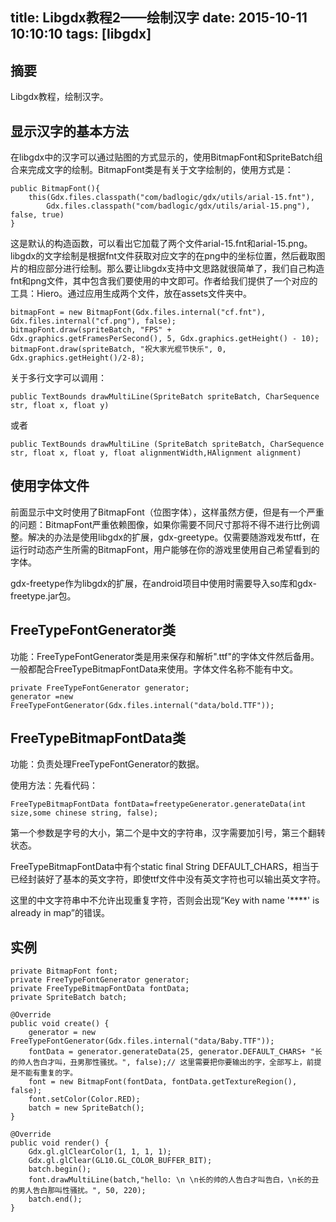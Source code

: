 title: Libgdx教程2——绘制汉字
date: 2015-10-11 10:10:10
tags: [libgdx]
---

## 摘要
Libgdx教程，绘制汉字。
<!--more-->

## 显示汉字的基本方法

在libgdx中的汉字可以通过贴图的方式显示的，使用BitmapFont和SpriteBatch组合来完成文字的绘制。BitmapFont类是有关于文字绘制的，使用方式是：

	public BitmapFont(){
		this(Gdx.files.classpath("com/badlogic/gdx/utils/arial-15.fnt"),
			Gdx.files.classpath("com/badlogic/gdx/utils/arial-15.png"), false, true)
	}

这是默认的构造函数，可以看出它加载了两个文件arial-15.fnt和arial-15.png。libgdx的文字绘制是根据fnt文件获取对应文字的在png中的坐标位置，然后截取图片的相应部分进行绘制。那么要让libgdx支持中文思路就很简单了，我们自己构造fnt和png文件，其中包含我们要使用的中文即可。作者给我们提供了一个对应的工具：Hiero。通过应用生成两个文件，放在assets文件夹中。

	bitmapFont = new BitmapFont(Gdx.files.internal("cf.fnt"), Gdx.files.internal("cf.png"), false);
	bitmapFont.draw(spriteBatch, "FPS" + Gdx.graphics.getFramesPerSecond(), 5, Gdx.graphics.getHeight() - 10); 
	bitmapFont.draw(spriteBatch, "祝大家光棍节快乐", 0, Gdx.graphics.getHeight()/2-8);

关于多行文字可以调用：

	public TextBounds drawMultiLine(SpriteBatch spriteBatch, CharSequence str, float x, float y)

或者

	public TextBounds drawMultiLine (SpriteBatch spriteBatch, CharSequence str, float x, float y, float alignmentWidth,HAlignment alignment)

## 使用字体文件

前面显示中文时使用了BitmapFont（位图字体），这样虽然方便，但是有一个严重的问题：BitmapFont严重依赖图像，如果你需要不同尺寸那将不得不进行比例调整。解决的办法是使用libgdx的扩展，gdx-greetype。仅需要随游戏发布ttf，在运行时动态产生所需的BitmapFont，用户能够在你的游戏里使用自己希望看到的字体。

gdx-freetype作为libgdx的扩展，在android项目中使用时需要导入so库和gdx-freetype.jar包。

## FreeTypeFontGenerator类

功能：FreeTypeFontGenerator类是用来保存和解析".ttf"的字体文件然后备用。一般都配合FreeTypeBitmapFontData来使用。字体文件名称不能有中文。

	private FreeTypeFontGenerator generator;
	generator =new FreeTypeFontGenerator(Gdx.files.internal("data/bold.TTF"));

## FreeTypeBitmapFontData类

功能：负责处理FreeTypeFontGenerator的数据。

使用方法：先看代码：

	FreeTypeBitmapFontData fontData=freetypeGenerator.generateData(int size,some chinese string, false);

第一个参数是字号的大小，第二个是中文的字符串，汉字需要加引号，第三个翻转状态。

FreeTypeBitmapFontData中有个static final String DEFAULT_CHARS，相当于已经封装好了基本的英文字符，即使ttf文件中没有英文字符也可以输出英文字符。

这里的中文字符串中不允许出现重复字符，否则会出现“Key with name '****' is already in map”的错误。

## 实例

	private BitmapFont font;
	private FreeTypeFontGenerator generator;
	private FreeTypeBitmapFontData fontData;
	private SpriteBatch batch;

	@Override
	public void create() {
		generator = new FreeTypeFontGenerator(Gdx.files.internal("data/Baby.TTF"));
		fontData = generator.generateData(25, generator.DEFAULT_CHARS+ "长的帅人告白才叫，丑男那性骚扰。", false);// 这里需要把你要输出的字，全部写上，前提是不能有重复的字。
		font = new BitmapFont(fontData, fontData.getTextureRegion(), false);
		font.setColor(Color.RED);
		batch = new SpriteBatch();
	}

	@Override
	public void render() {
		Gdx.gl.glClearColor(1, 1, 1, 1);
		Gdx.gl.glClear(GL10.GL_COLOR_BUFFER_BIT);
		batch.begin();
		font.drawMultiLine(batch,"hello: \n \n长的帅的人告白才叫告白，\n长的丑的男人告白那叫性骚扰。", 50, 220);
		batch.end();
	}